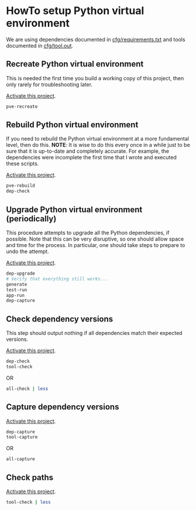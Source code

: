# HowTo setup Python virtual environment
We are using
dependencies documented in [cfg/requirements.txt](../cfg/requirements.txt)
and tools documented in [cfg/tool.out](../cfg/tool.out).

## Recreate Python virtual environment
This is needed the first time you build a working copy of this project,
then only rarely for troubleshooting later.

[Activate this project][activate].

~~~ bash
pve-recreate
~~~

## Rebuild Python virtual environment
If you need to rebuild the Python virtual environment at a more fundamental level, then do this.
**NOTE**: It is wise to do this every once in a while
just to be sure that it is up-to-date and completely accurate.
For example, the dependencies were incomplete the first time that I wrote and executed these scripts.

[Activate this project][activate].

~~~ bash
pve-rebuild
dep-check
~~~

## Upgrade Python virtual environment (periodically)
This procedure attempts to upgrade all the Python dependencies, if possible.
Note that this can be very disruptive, so one should allow space and time for the process.
In particular, one should take steps to prepare to undo the attempt.

[Activate this project][activate].

~~~ bash
dep-upgrade
# Verify that everything still works...
generate
test-run
app-run
dep-capture
~~~

## Check dependency versions
This step should output nothing if all dependencies match their expected versions.

[Activate this project][activate].

~~~ bash
dep-check
tool-check
~~~

OR

~~~ bash
all-check | less
~~~

## Capture dependency versions

[Activate this project][activate].

~~~ bash
dep-capture
tool-capture
~~~

OR

~~~ bash
all-capture
~~~

## Check paths

[Activate this project][activate].

~~~ bash
tool-check | less
~~~

[activate]:    ./HowTo-activate_this_project.md "HowTo activate this project"
[application]: ./HowTo-execute_application.md "HowTo execute application"
[clone]:       ./HowTo-setup-source_control.md "HowTo setup source control"
[initiation]:  ./project_initiation.md "How Rob initiated the project repository"
[test]:        ./HowTo-test.md "HowTo test"
[venv]:        ./HowTo-setup-Python_virtual_environment.md "HowTo setup Python virtual environment"
[workstation]: ./HowTo-setup-workstation.md "HowTo setup workstation"

